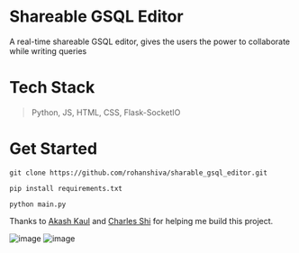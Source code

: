 # Shareable GSQL Editor

A real-time shareable GSQL editor, gives the users the power to collaborate while writing queries


# Tech Stack 
> Python, JS, HTML, CSS, Flask-SocketIO

# Get Started 

```
git clone https://github.com/rohanshiva/sharable_gsql_editor.git
```

```
pip install requirements.txt
```

```
python main.py
```

Thanks to [Akash Kaul](https://github.com/akash-kaul) and [Charles Shi](https://github.com/CharlesShi12) for helping me build this project.

![image](https://user-images.githubusercontent.com/20916697/92031350-15e79b00-ed2e-11ea-8da3-08bd35f57b77.png)
![image](https://user-images.githubusercontent.com/20916697/92031404-2d268880-ed2e-11ea-9885-efef005e1e5d.png)
